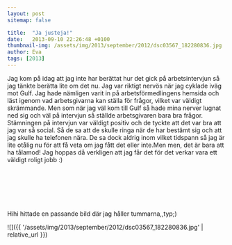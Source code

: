 ```yaml
---
layout: post
sitemap: false

title:  "Ja justeja!"
date:   2013-09-10 22:26:48 +0100
thumbnail-img: /assets/img/2013/september/2012/dsc03567_182280836.jpg
author: Eva
tags: [2013]
---
```


Jag kom på idag att jag inte har berättat hur det gick på arbetsintervjun så jag tänkte berätta lite om det nu. Jag var riktigt nervös när jag cyklade iväg mot Gulf. Jag hade nämligen varit in på arbetsförmedlingens hemsida och läst igenom vad arbetsgivarna kan ställa för frågor, vilket var väldigt skrämmande. Men som när jag väl kom till Gulf så hade mina nerver lugnat ned sig och väl på intervjun så ställde arbetsgivaren bara bra frågor. Stämningen på intervjun var väldigt positiv och de tyckte att det var bra att jag var så social. Så de sa att de skulle ringa när de har bestämt sig och att jag skulle ha telefonen nära. De sa dock aldrig inom vilket tidspann så jag är lite otålig nu för att få veta om jag fått det eller inte.Men men, det är bara att ha tålamod! Jag hoppas då verkligen att jag får det för det verkar vara ett väldigt roligt jobb :)




 







 










 




Hihi hittade en passande bild där jag håller tummarna,,typ;)

![]({{ '/assets/img/2013/september/2012/dsc03567_182280836.jpg'  | relative_url }})

